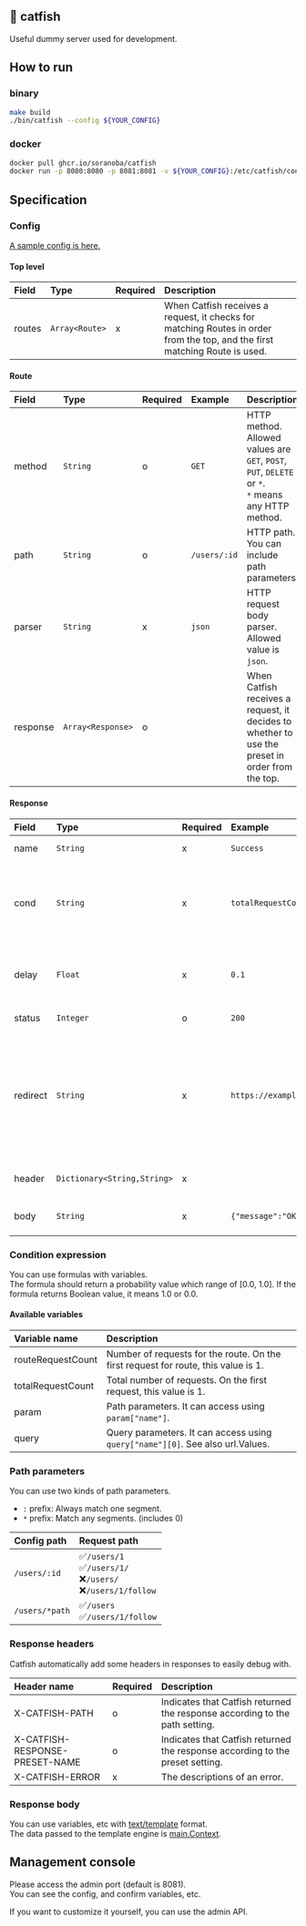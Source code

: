 🎣 catfish
-----
Useful dummy server used for development.

## How to run
### binary

```bash
make build
./bin/catfish --config ${YOUR_CONFIG}
```

### docker

```bash
docker pull ghcr.io/soranoba/catfish
docker run -p 8080:8080 -p 8081:8081 -v ${YOUR_CONFIG}:/etc/catfish/config.yml soranoba/catfish
```

## Specification
### Config

[A sample config is here.](/bin/config.yml)

#### Top level

| Field  | Type           | Required | Description                                                                                                                 |
|:-------|:---------------|:---------|:----------------------------------------------------------------------------------------------------------------------------|
| routes | `Array<Route>` | x        | When Catfish receives a request, it checks for matching Routes in order from the top, and the first matching Route is used. |

#### Route

| Field    | Type              | Required | Example      | Description                                                                                             |
|:---------|:------------------|:---------|:-------------|:--------------------------------------------------------------------------------------------------------|
| method   | `String`          | o        | `GET`        | HTTP method.<br>Allowed values are `GET`, `POST`, `PUT`, `DELETE` or `*`.<br>`*` means any HTTP method. |
| path     | `String`          | o        | `/users/:id` | HTTP path. You can include path parameters.                                                             |
| parser   | `String`          | x        | `json`       | HTTP request body parser.<br>Allowed value is `json`.                                                   |
| response | `Array<Response>` | o        |              | When Catfish receives a request, it decides to whether to use the preset in order from the top.         |

#### Response

| Field    | Type                        | Required | Example                     | Description                                                                                                                  |
|:---------|:----------------------------|:---------|:----------------------------|:-----------------------------------------------------------------------------------------------------------------------------|
| name     | `String`                    | x        | `Success`                   | Response preset name                                                                                                         |
| cond     | `String`                    | x        | `totalRequestCount < 2`     | Conditional expression indicating the probability of returning this response.                                                |
| delay    | `Float`                     | x        | `0.1`                       | Delay time before response is returned. (sec)                                                                                |
| status   | `Integer`                   | o        | `200`                       | HTTP Status code                                                                                                             |
| redirect | `String`                    | x        | `https://example.com/users` | A redirect to url. <br> The `status` SHOULD be specified in the 3xx range. <br> Request queries are automatically inherited. |
| header   | `Dictionary<String,String>` | x        |                             | HTTP response headers                                                                                                        |
| body     | `String`                    | x        | `{"message":"OK"}`          | HTTP response body                                                                                                           |

### Condition expression

You can use formulas with variables.<br>
The formula should return a probability value which range of [0.0, 1.0].
If the formula returns Boolean value, it means 1.0 or 0.0.

#### Available variables

| Variable name     | Description                                                                        |
|:------------------|:-----------------------------------------------------------------------------------|
| routeRequestCount | Number of requests for the route. On the first request for route, this value is 1. |
| totalRequestCount | Total number of requests. On the first request, this value is 1.                   |
| param             | Path parameters. It can access using `param["name"]`.                              |
| query             | Query parameters. It can access using `query["name"][0]`. See also url.Values.     |

### Path parameters

You can use two kinds of path parameters.

- `:` prefix: Always match one segment.
- `*` prefix: Match any segments. (includes 0)

| Config path    | Request path                                                    |
|:---------------|:----------------------------------------------------------------|
| `/users/:id`   | ✅`/users/1`<br>✅`/users/1/`<br>❌`/users/`<br>❌`/users/1/follow` |
| `/users/*path` | ✅`/users`<br>✅`/users/1/follow`                                 |

### Response headers

Catfish automatically add some headers in responses to easily debug with.

| Header name                    | Required | Description                                                                   |
|:-------------------------------|:---------|:------------------------------------------------------------------------------|
| X-CATFISH-PATH                 | o        | Indicates that Catfish returned the response according to the path setting.   |
| X-CATFISH-RESPONSE-PRESET-NAME | o        | Indicates that Catfish returned the response according to the preset setting. |
| X-CATFISH-ERROR                | x        | The descriptions of an error.                                                 |

### Response body

You can use variables, etc with [text/template](https://pkg.go.dev/text/template) format.<br>
The data passed to the template engine is [main.Context]().

## Management console

Please access the admin port (default is 8081).<br>
You can see the config, and confirm variables, etc.<br>

If you want to customize it yourself, you can use the admin API.
